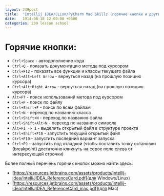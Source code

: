 ```yaml
---
layout: 239post
title:  "Intellij IDEA/CLion/PyCharm Mad Skillz (горячие кнопки и другие ритуалы)"
date:   1914-08-18 12:00:00 +0300
categories: 239 lesson school
---
```


Горячие кнопки:
===============
 - `Ctrl+Space` - автодополнение кода
 - `Ctrl+Q` - показать документацию метода под курсором
 - `Ctrl+F12` - показать все функции и классы текущего файла
 - `Ctrl+Alt+Left Arrow` - вернуться назад (на прошлую позицию курсора)
 - `Ctrl+Alt+Right Arrow` - вернуться назад (на прошлую позицию курсора)
 - `Alt+F7` - поиск использований метода под курсором
 - `Ctrl+F` - поиск по файлу
 - `Ctrl+Shift+F` - поиск по всем файлам
 - `Ctrl+N` - переход по названию класса
 - `Ctrl+Shift+N` - переход по названию файла
 - `Ctrl+Shift+Alt+N` - переход по названию символа
 - `Alt+F1 -> 1` - выделить открытый файл в структуре проекта
 - `Ctrl+Shift+F10` - запустить текущий открытый файл
 - `Ctrl+F10` - запустить последний вариант запуска
 - `Ctrl+F9` - запустить под отладкой (чтобы поставить точку остановки (breakpoint) достаточно кликнуть на серое поле слева от интересующей строчки)
 
Более полный перечень горячих кнопок можно найти здесь:
 - [https://resources.jetbrains.com/assets/products/intellij-idea/IntelliJIDEA_ReferenceCard.pdf](для Windows/Linux)
 - [https://resources.jetbrains.com/assets/products/intellij-idea/IntelliJIDEA_ReferenceCard_mac.pdf](для Mac)
